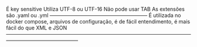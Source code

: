 É key sensitive 
Utiliza UTF-8 ou UTF-16
Não pode usar TAB 
As extensões são .yaml ou .yml
———————————————————
É utilizada no docker compose, arquivos de configuração, é de fácil entendimento, é mais fácil do que XML e JSON
——————————————————————————————————————————————————
